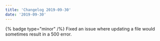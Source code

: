 ```yaml
---
title: 'Changelog 2019-09-30'
date: '2019-09-30'
---
```

{% badge type="minor" /%} Fixed an issue where updating a file would sometimes result in a 500 error.
